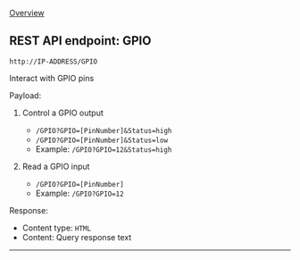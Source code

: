 [Overview](_OVERVIEW.md) 

## REST API endpoint: GPIO

`http://IP-ADDRESS/GPIO`


Interact with GPIO pins 


Payload:
1. Control a GPIO output
    - `/GPIO?GPIO=[PinNumber]&Status=high`
    - `/GPIO?GPIO=[PinNumber]&Status=low`
    - Example: `/GPIO?GPIO=12&Status=high`

2. Read a GPIO input 
    - `/GPIO?GPIO=[PinNumber]`
    - Example: `/GPIO?GPIO=12`

Response:
- Content type: `HTML`
- Content: Query response text

---

